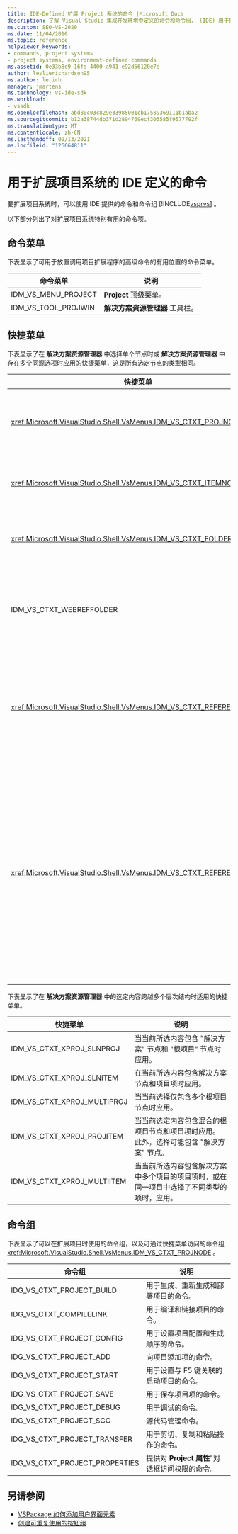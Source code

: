 ```yaml
---
title: IDE-Defined 扩展 Project 系统的命令 |Microsoft Docs
description: 了解 Visual Studio 集成开发环境中定义的命令和命令组， (IDE) 用于扩展项目系统。
ms.custom: SEO-VS-2020
ms.date: 11/04/2016
ms.topic: reference
helpviewer_keywords:
- commands, project systems
- project systems, environment-defined commands
ms.assetid: 0e33b8e9-16fa-4400-a941-e92d56120e7e
author: leslierichardson95
ms.author: lerich
manager: jmartens
ms.technology: vs-ide-sdk
ms.workload:
- vssdk
ms.openlocfilehash: abd80c03c829e33985001cb17589369111b1aba2
ms.sourcegitcommit: b12a38744db371d2894769ecf305585f9577792f
ms.translationtype: MT
ms.contentlocale: zh-CN
ms.lasthandoff: 09/13/2021
ms.locfileid: "126664811"
---
```

# <a name="ide-defined-commands-for-extending-project-systems"></a>用于扩展项目系统的 IDE 定义的命令
要扩展项目系统时，可以使用 IDE 提供的命令和命令组 [!INCLUDE[vsprvs](../../code-quality/includes/vsprvs_md.md)] 。

 以下部分列出了对扩展项目系统特别有用的命令项。

## <a name="command-menus"></a>命令菜单
 下表显示了可用于放置调用项目扩展程序的高级命令的有用位置的命令菜单。

|命令菜单|说明|
|------------------|-----------------|
|IDM_VS_MENU_PROJECT|**Project** 顶级菜单。|
|IDM_VS_TOOL_PROJWIN|**解决方案资源管理器** 工具栏。|

## <a name="shortcut-menus"></a>快捷菜单
 下表显示了在 **解决方案资源管理器** 中选择单个节点时或 **解决方案资源管理器** 中存在多个同源选项时应用的快捷菜单，这是所有选定节点的类型相同。

|快捷菜单|说明|
|-------------------|-----------------|
|<xref:Microsoft.VisualStudio.Shell.VsMenus.IDM_VS_CTXT_PROJNODE>|在选择项目节点时应用。|
|<xref:Microsoft.VisualStudio.Shell.VsMenus.IDM_VS_CTXT_ITEMNODE>|在选定文件时应用。|
|<xref:Microsoft.VisualStudio.Shell.VsMenus.IDM_VS_CTXT_FOLDERNODE>|选择文件夹时应用。|
|IDM_VS_CTXT_WEBREFFOLDER|当选中 "Web 引用" 文件夹时应用。|
|<xref:Microsoft.VisualStudio.Shell.VsMenus.IDM_VS_CTXT_REFERENCEROOT>|当选择了引用名为 "引用" 的根节点时应用。|
|<xref:Microsoft.VisualStudio.Shell.VsMenus.IDM_VS_CTXT_REFERENCE>|当引用节点处于选定状态时应用;它们仅包括程序集、COM 和项目引用。 不包含 Web 引用。|

 下表显示了在 **解决方案资源管理器** 中的选定内容跨越多个层次结构时适用的快捷菜单。

|快捷菜单|说明|
|-------------------|-----------------|
|IDM_VS_CTXT_XPROJ_SLNPROJ|当当前所选内容包含 "解决方案" 节点和 "根项目" 节点时应用。|
|IDM_VS_CTXT_XPROJ_SLNITEM|在当前所选内容包含解决方案节点和项目项时应用。|
|IDM_VS_CTXT_XPROJ_MULTIPROJ|当当前选择仅包含多个根项目节点时应用。|
|IDM_VS_CTXT_XPROJ_PROJITEM|当当前选定内容包含混合的根项目节点和项目项时应用。 此外，选择可能包含 "解决方案" 节点。|
|IDM_VS_CTXT_XPROJ_MULTIITEM|当当前所选内容包含解决方案中多个项目的项目项时，或在同一项目中选择了不同类型的项时，应用。|

## <a name="command-groups"></a>命令组
 下表显示了可以在扩展项目时使用的命令组，以及可通过快捷菜单访问的命令组 <xref:Microsoft.VisualStudio.Shell.VsMenus.IDM_VS_CTXT_PROJNODE> 。

|命令组|说明|
|-------------------|-----------------|
|IDG_VS_CTXT_PROJECT_BUILD|用于生成、重新生成和部署项目的命令。|
|IDG_VS_CTXT_COMPILELINK|用于编译和链接项目的命令。|
|IDG_VS_CTXT_PROJECT_CONFIG|用于设置项目配置和生成顺序的命令。|
|IDG_VS_CTXT_PROJECT_ADD|向项目添加项的命令。|
|IDG_VS_CTXT_PROJECT_START|用于设置与 F5 键关联的启动项目的命令。|
|IDG_VS_CTXT_PROJECT_SAVE|用于保存项目项的命令。|
|IDG_VS_CTXT_PROJECT_DEBUG|用于调试的命令。|
|IDG_VS_CTXT_PROJECT_SCC|源代码管理命令。|
|IDG_VS_CTXT_PROJECT_TRANSFER|用于剪切、复制和粘贴操作的命令。|
|IDG_VS_CTXT_PROJECT_PROPERTIES|提供对 **Project 属性**"对话框访问权限的命令。|

## <a name="see-also"></a>另请参阅

- [VSPackage 如何添加用户界面元素](../../extensibility/internals/how-vspackages-add-user-interface-elements.md)
- [创建可重复使用的按钮组](../../extensibility/creating-reusable-groups-of-buttons.md)
